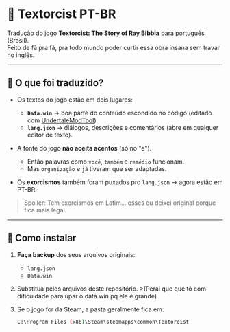 # 🎃 Textorcist PT-BR

Tradução do jogo **Textorcist: The Story of Ray Bibbia** para português (Brasil).  
Feito de fã pra fã, pra todo mundo poder curtir essa obra insana sem travar no inglês.  

---

## 🔎 O que foi traduzido?

- Os textos do jogo estão em dois lugares:
  - **`Data.win`** → boa parte do conteúdo escondido no código (editado com [UndertaleModTool](https://github.com/krzys-h/UndertaleModTool)).  
  - **`lang.json`** → diálogos, descrições e comentários (abre em qualquer editor de texto).  

- A fonte do jogo **não aceita acentos** (só no "e").  
  - Então palavras como `você`, `também` e `remédio` funcionam.  
  - Mas `organização` e `já` tiveram que ser adaptadas.  

- Os **exorcismos** também foram puxados pro `lang.json` → agora estão em PT-BR!  

> Spoiler: Tem exorcismos em Latim... esses eu deixei original porque fica mais legal

---

## 🚀 Como instalar

1. **Faça backup** dos seus arquivos originais:  
   - `lang.json`  
   - `Data.win`  

2. Substitua pelos arquivos deste repositório. >(Perai que que tô com dificuldade para upar o data.win pq ele é grande)

3. Se o jogo for da Steam, a pasta geralmente fica em:  
   ```bash
   C:\Program Files (x86)\Steam\steamapps\common\Textorcist
